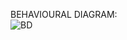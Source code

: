 BEHAVIOURAL DIAGRAM:<br>
![BD](https://user-images.githubusercontent.com/99092710/153476501-e4294582-037e-400b-898b-2ca2b40f589c.PNG) <br>



